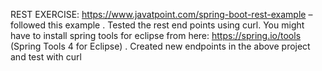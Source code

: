 REST EXERCISE:
https://www.javatpoint.com/spring-boot-rest-example –  followed this example . Tested the rest end points using curl. 
You might have to install spring tools for eclipse from here:  https://spring.io/tools  (Spring Tools 4 for Eclipse) . 
 Created  new endpoints in the above project and test with curl
 
